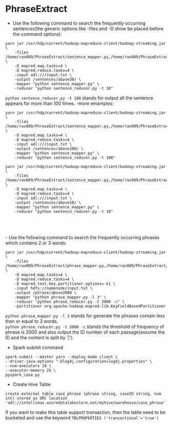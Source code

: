 # PhraseExtract 
- Use the following command to search the frequently occurring sentences(the generic options like -files and -D show be placed before the command options): 
``` 
yarn jar /usr/hdp/current/hadoop-mapreduce-client/hadoop-streaming.jar \
	-files /home/rav009/PhraseExtract/sentence_mapper.py,/home/rav009/PhraseExtract/sentence_reducer.py \
	-D mapred.map.tasks=4 \
	-D mapred.reduce.tasks=4 \
	-input adl:///input.txt \
	-output /sentences/above30/ \
	-mapper "python sentence_mapper.py" \
	-reducer "python sentence_reducer.py -t 30"
```

`python sentence_reducer.py -t 100` stands for output all the sentence appears for more than 100 times.
-more emamples:
``` 
yarn jar /usr/hdp/current/hadoop-mapreduce-client/hadoop-streaming.jar \
	-files /home/rav009/PhraseExtract/sentence_mapper.py,/home/rav009/PhraseExtract/sentence_reducer.py \
	-D mapred.map.tasks=4 \
	-D mapred.reduce.tasks=4 \
	-input adl:///input.txt \
	-output /sentences/above100/ \
	-mapper "python sentence_mapper.py" \
	-reducer "python sentence_reducer.py -t 100"
```
``` 
yarn jar /usr/hdp/current/hadoop-mapreduce-client/hadoop-streaming.jar \
	-files /home/rav009/PhraseExtract/sentence_mapper.py,/home/rav009/PhraseExtract/sentence_reducer.py \
	-D mapred.map.tasks=4 \
	-D mapred.reduce.tasks=4 \
	-input adl:///input.txt \
	-output /sentences/above10/ \
	-mapper "python sentence_mapper.py" \
	-reducer "python sentence_reducer.py -t 10"
```
<br />
<br />
<br />
- Use the following command to search the frequently occurring phrases which contains 2 or 3 words:

```
yarn jar /usr/hdp/current/hadoop-mapreduce-client/hadoop-streaming.jar \
	-files /home/rav009/PhraseExtract/phrase_mapper.py,/home/rav009/PhraseExtract/phrase_reducer.py,hdfs://namenode/sentences/above10/whole \
	-D mapred.map.tasks=4 \
	-D mapred.reduce.tasks=4 \
	-D mapred.text.key.partitioner.options=-k1 \
	-input hdfs://namenode/input.txt \
	-output /phrase/above2000 \
	-mapper "python phrase_mapper.py -l 3" \
	-reducer "python phrase_reducer.py -t 2000 -c" \
	-partitioner org.apache.hadoop.mapred.lib.KeyFieldBasedPartitioner
```

`python phrase_mapper.py -l 3` stands for generate the phrases contain less than or equal to 3 words.  
`python phrase_reducer.py -t 2000 -c` stands the threshold of frequency of phrase is 2000 and also output the ID number of each passage(assume the ID and the content is split by '|').

- Spark submit command
```
spark-submit --master yarn --deploy-mode client \
--driver-java-options "-Dlog4j.configuration=log4j.properties" \
--num-executors 10 \
--executor-memory 2G \
pyspark_case.py
```

- Create Hive Table
```
create external table case_phrase (phrase string, caseID string, num int) stored as ORC location 'adl://intellimax.azuredatalakestore.net/myhive/warehouse/case_phrase';
```
If you want to make this table support transaction, then the table need to be bucketed and use the keyword `TBLPROPERTIES ('transactional'='true')`